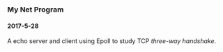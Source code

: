 ### My Net Program

#### 2017-5-28
A echo server and client using Epoll to study TCP *three-way handshake*.
